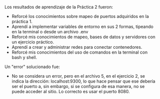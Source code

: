 Los resultados de aprendizaje de la Práctica 2 fueron:

- Reforcé los conocimientos sobre mapeo de puertos adquiridos en la práctica 1.
- Aprendí a implementar variables de entorno en sus 2 formas, tipeando en la terminal o desde un archivo .env
- Reforcé mis conocimientos de mapeo, bases de datos y servidores con un ejercicio práctico.
- Aprendí a crear y administrar redes para conectar contenedores.
- Reforcé mis conocimientos del uso de comandos en la terminal con bash y shell.

Un "error" solucionado fue:

- No se considera un error, pero en el archivo 5, en el ejercicio 2, se indica la dirección: localhost:9300, lo que hace
  pensar que ese debería ser el puerto a, sin embargo, si se configura de esa manera, no se puede acceder al sitio. Lo
  correcto es usar el puerto 8080.